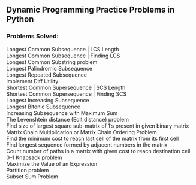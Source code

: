 ## Dynamic Programming Practice Problems in Python

### Problems Solved:

Longest Common Subsequence | LCS Length <br>
Longest Common Subsequence | Finding LCS <br>
Longest Common Substring problem <br>
Longest Palindromic Subsequence <br>
Longest Repeated Subsequence <br>
Implement Diff Utility <br>
Shortest Common Supersequence | SCS Length <br>
Shortest Common Supersequence | Finding SCS <br>
Longest Increasing Subsequence <br>
Longest Bitonic Subsequence <br>
Increasing Subsequence with Maximum Sum <br>
The Levenshtein distance (Edit distance) problem <br>
Find size of largest square sub-matrix of 1’s present in given binary matrix <br>
Matrix Chain Multiplication or Matrix Chain Ordering Problem <br>
Find the minimum cost to reach last cell of the matrix from its first cell <br>
Find longest sequence formed by adjacent numbers in the matrix <br>
Count number of paths in a matrix with given cost to reach destination cell <br>
0–1 Knapsack problem <br>
Maximize the Value of an Expression <br>
Partition problem <br>
Subset Sum Problem <br>
